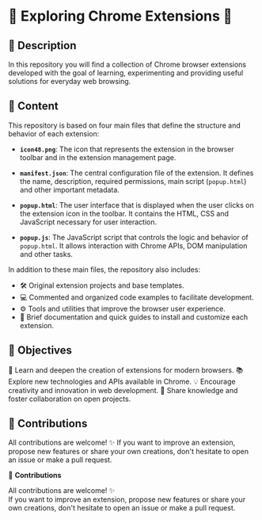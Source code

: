 🧩 Exploring Chrome Extensions 🧩
=====================================

## 📌 Description

In this repository you will find a collection of Chrome browser extensions developed with the goal of learning, experimenting and providing useful solutions for everyday web browsing.

## 📂 Content

This repository is based on four main files that define the structure and behavior of each extension:

*   **`icon48.png`**: The icon that represents the extension in the browser toolbar and in the extension management page.

*   **`manifest.json`**: The central configuration file of the extension. It defines the name, description, required permissions, main script (`popup.html`) and other important metadata.

*   **`popup.html`**: The user interface that is displayed when the user clicks on the extension icon in the toolbar. It contains the HTML, CSS and JavaScript necessary for user interaction.

*   **`popup.js`**: The JavaScript script that controls the logic and behavior of `popup.html`. It allows interaction with Chrome APIs, DOM manipulation and other tasks.

In addition to these main files, the repository also includes:

*   🛠️ Original extension projects and base templates.
*   💻 Commented and organized code examples to facilitate development.
*   ⚙️ Tools and utilities that improve the browser user experience.
*   📖 Brief documentation and quick guides to install and customize each extension.

## 🎯 Objectives

🚀 Learn and deepen the creation of extensions for modern browsers.
📚 Explore new technologies and APIs available in Chrome.
💡 Encourage creativity and innovation in web development.
🤝 Share knowledge and foster collaboration on open projects.

## 🤝 Contributions

All contributions are welcome! ✨
If you want to improve an extension, propose new features or share your own creations, don't hesitate to open an issue or make a pull request.

🤝 **Contributions**

All contributions are welcome! ✨  
If you want to improve an extension, propose new features or share your own creations, don't hesitate to open an issue or make a pull request.